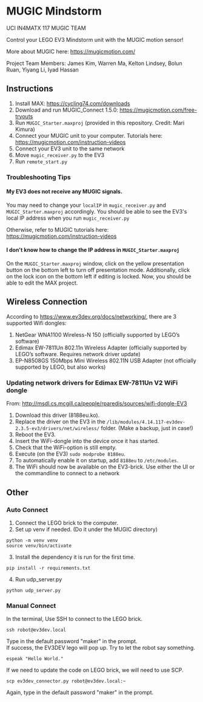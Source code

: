 # MUGIC Mindstorm
UCI IN4MATX 117 MUGIC TEAM

Control your LEGO EV3 Mindstorm unit with the MUGIC motion sensor!

More about MUGIC here: https://mugicmotion.com/

Project Team Members:
James Kim, Warren Ma, Kelton Lindsey, Bolun Ruan, Yiyang Li, Iyad Hassan

## Instructions
1. Install MAX: https://cycling74.com/downloads
2. Download and run MUGIC_Connect 1.5.0: https://mugicmotion.com/free-tryouts
3. Run ``MUGIC_Starter.maxproj`` (provided in this repository. Credit: Mari Kimura)
4. Connect your MUGIC unit to your computer. Tutorials here: https://mugicmotion.com/instruction-videos
5. Connect your EV3 unit to the same network
6. Move ``mugic_receiver.py`` to the EV3
7. Run ``remote_start.py``

### Troubleshooting Tips
#### My EV3 does not receive any MUGIC signals.
You may need to change your ``localIP`` in ``mugic_receiver.py`` and ``MUGIC_Starter.maxproj`` accordingly. You should be able to see the EV3's local IP address when you run ``mugic_receiver.py``

Otherwise, refer to MUGIC tutorials here: https://mugicmotion.com/instruction-videos

#### I don't know how to change the IP address in ``MUGIC_Starter.maxproj``

On the ``MUGIC_Starter.maxproj`` window, click on the yellow presentation button on the bottom left to turn off presentation mode. Additionally, click on the lock icon on the bottom left if editing is locked. Now, you should be able to edit the MAX project.

## Wireless Connection

According to https://www.ev3dev.org/docs/networking/, there are 3 supported Wifi dongles:

1. NetGear WNA1100 Wireless-N 150 (officially supported by LEGO’s software)
2. Edimax EW-7811Un 802.11n Wireless Adapter (officially supported by LEGO’s software. Requires network driver update)
3. EP-N8508GS 150Mbps Mini Wireless 802.11N USB Adapter (not officially supported by LEGO, but also works)

### Updating network drivers for Edimax EW-7811Un V2 WiFi dongle
From: http://msdl.cs.mcgill.ca/people/rparedis/sources/wifi-dongle-EV3

1. Download this driver (8188eu.ko).
2. Replace the driver on the EV3 in the ``/lib/modules/4.14.117-ev3dev-2.3.5-ev3/drivers/net/wireless/`` folder. (Make a backup, just in case!)
3. Reboot the EV3.
4. Insert the WiFi-dongle into the device once it has started.
5. Check that the WiFi-option is still empty.
6. Execute (on the EV3) ``sudo modprobe 8188eu``.
7. To automatically enable it on startup, add ``8188eu`` to ``/etc/modules``.
8. The WiFi should now be available on the EV3-brick. Use either the UI or the commandline to connect to a network

## Other
### Auto Connect

1. Connect the LEGO brick to the computer.  
2. Set up venv if needed. (Do it under the MUGIC directory)  

``
python -m venv venv
``  
``
source venv/bin/activate
``


3. Install the dependency it is run for the first time.

``
pip install -r requirements.txt
``

4. Run udp_server.py

``
python udp_server.py
``

### Manual Connect

In the terminal, Use SSH to connect to the LEGO brick.

``
ssh robot@ev3dev.local
``

Type in the default password "maker" in the prompt.  
If success, the EV3DEV lego will pop up. Try to let the robot say something.

``
espeak "Hello World."
``

If we need to update the code on LEGO brick, we will need to use SCP.

``
scp ev3dev_connector.py robot@ev3dev.local:~
``

Again, type in the default password "maker" in the prompt.  
